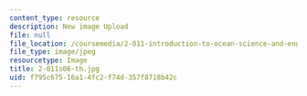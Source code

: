 ```yaml
---
content_type: resource
description: New image Upload
file: null
file_location: /coursemedia/2-011-introduction-to-ocean-science-and-engineering-spring-2006/f795c67516a14fc2f74d357f8718b42c_2-011s06-th.jpg
file_type: image/jpeg
resourcetype: Image
title: 2-011s06-th.jpg
uid: f795c675-16a1-4fc2-f74d-357f8718b42c
---
```

